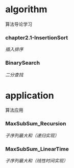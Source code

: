 # algorithm
算法导论学习
### chapter2.1-InsertionSort
*插入排序*
### BinarySearch
*二分查找*
# application
算法应用
### MaxSubSum_Recursion
*子序列最大和（递归实现）*
### MaxSubSum_LinearTime
*子序列最大和（线性时间实现）*
